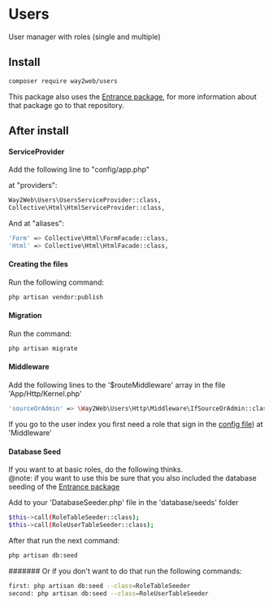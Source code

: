 # Users
User manager with roles (single and multiple)

## Install
```bash
composer require way2web/users
```

This package also uses the [Entrance package](https://github.com/Way2Web/laravel-entrance), for more information about that package go to that repository.

## After install

#### ServiceProvider
Add the following line to "config/app.php"

at "providers":

```bash
Way2Web\Users\UsersServiceProvider::class,
Collective\Html\HtmlServiceProvider::class,
```

And at "aliases":

```bash
'Form' => Collective\Html\FormFacade::class,
'Html' => Collective\Html\HtmlFacade::class,
```

#### Creating the files
Run the following command:

```bash
php artisan vendor:publish
```

#### Migration

Run the command: 
```bash
php artisan migrate
```

#### Middleware

Add the following lines to the '$routeMiddleware' array in the file 'App/Http/Kernel.php'

```bash
'sourceOrAdmin' => \Way2Web\Users\Http\Middleware\IfSourceOrAdmin::class,
```

If you go to the user index you first need a role that sign in the [config file](https://github.com/Way2Web/laravel-users/blob/master/src/config/intothesource.usermanager.php)) at 'Middleware'

#### Database Seed

If you want to at basic roles, do the following thinks.<br>
@note: if you want to use this be sure that you also included the database seeding of the [Entrance package](https://github.com/Way2Web/laravel-entrance)

Add to your 'DatabaseSeeder.php' file in the 'database/seeds' folder
```bash
$this->call(RoleTableSeeder::class);
$this->call(RoleUserTableSeeder::class);
```
After that run the next command:
```bash
php artisan db:seed
```

####### Or
if you don't want to do that run the following commands:
```bash
first: php artisan db:seed --class=RoleTableSeeder
second: php artisan db:seed --class=RoleUserTableSeeder
```

